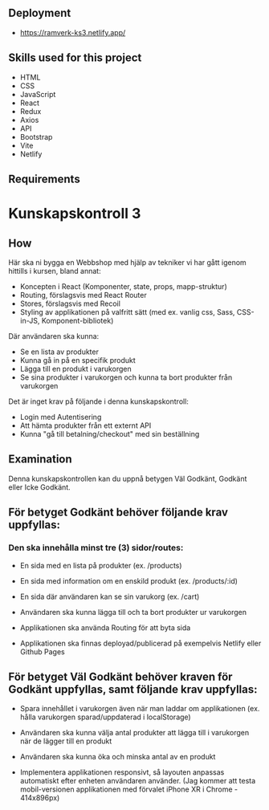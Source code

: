 ## Deployment
* https://ramverk-ks3.netlify.app/

## Skills used for this project
* HTML
* CSS
* JavaScript
* React
* Redux
* Axios
* API
* Bootstrap
* Vite
* Netlify

## Requirements

# Kunskapskontroll 3

## How

Här ska ni bygga en Webbshop med hjälp av tekniker vi har gått igenom hittills i kursen, bland annat:
- Koncepten i React (Komponenter, state, props, mapp-struktur)
- Routing, förslagsvis med React Router
- Stores, förslagsvis med Recoil 
- Styling av applikationen på valfritt sätt (med ex. vanlig css, Sass, CSS-in-JS, Komponent-bibliotek) 

Där användaren ska kunna:
- Se en lista av produkter
- Kunna gå in på en specifik produkt
- Lägga till en produkt i varukorgen
- Se sina produkter i varukorgen och kunna ta bort produkter från varukorgen

Det är inget krav på följande i denna kunskapskontroll:
- Login med Autentisering
- Att hämta produkter från ett externt API
- Kunna "gå till betalning/checkout" med sin beställning

## Examination

Denna kunskapskontrollen kan du uppnå betygen Väl Godkänt, Godkänt eller Icke Godkänt.

## För betyget Godkänt behöver följande krav uppfyllas:

### Den ska innehålla minst tre (3) sidor/routes: 

  * En sida med en lista på produkter (ex. /products)

  * En sida med information om en enskild produkt (ex. /products/:id)

  * En sida där användaren kan se sin varukorg (ex. /cart)

* Användaren ska kunna lägga till och ta bort produkter ur varukorgen

* Applikationen ska använda Routing för att byta sida

* Applikationen ska finnas deployad/publicerad på exempelvis Netlify eller Github Pages

## För betyget Väl Godkänt behöver kraven för Godkänt uppfyllas, samt följande krav uppfyllas:

* Spara innehållet i varukorgen även när man laddar om applikationen (ex. hålla varukorgen sparad/uppdaterad i localStorage)

* Användaren ska kunna välja antal produkter att lägga till i varukorgen när de lägger till en produkt

* Användaren ska kunna öka och minska antal av en produkt

* Implementera applikationen responsivt, så layouten anpassas automatiskt efter enheten användaren använder.
(Jag kommer att testa mobil-versionen applikationen med förvalet iPhone XR i Chrome - 414x896px)